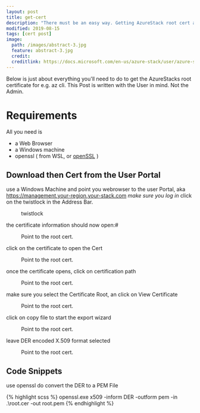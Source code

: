 ```yaml
---
layout: post
title: get-cert
description: "There must be an easy way. Getting AzureStack root cert as the tenant User."
modified: 2019-08-15
tags: [cert post]
image:
  path: /images/abstract-3.jpg
  feature: abstract-3.jpg
  credit: 
  creditlink: https://docs.microsoft.com/en-us/azure-stack/user/azure-stack-version-profiles-azurecli2
---
```


Below is just about everything you'll need to do to get the AzureStacks root certificate for e.g. az cli. This Post is written with the User in mind. Not the Admin.

# Requirements

All you need is
 - a Web Browser
 - a Windows machine
 - openssl ( from WSL, or [openSSL](https://slproweb.com/products/Win32OpenSSL.html) )

## Download then Cert from the User Portal
use a Windows Machine and point you webrowser to the user Portal, aka https://management.your-region.your-stack.com
*make sure you log in*
click on the twistlock in the Address Bar.

<figure class="third">
	<img src="/images/twitstlock.png" alt="">
	<figcaption>twistlock</figcaption>
</figure>

the certificate information should now open:#
<figure class="half">
	<img src="/images/cert2.png" alt="">
	<figcaption>Point to the root cert.</figcaption>
</figure>

click on the certificate to open the Cert

<figure class="third">
	<img src="/images/cert1.png" alt="">
	<figcaption>Point to the root cert.</figcaption>
</figure>

once the certificate opens, click on certification path
<figure class="third">
	<img src="/images/cert3.png" alt="">
	<figcaption>Point to the root cert.</figcaption>
</figure>

make sure you select the Certificate Root, an click on View Certificate
<figure class="third">
	<img src="/images/cert5.png" alt="">
	<figcaption>Point to the root cert.</figcaption>
</figure>

click on copy file to start the export wizard

<figure class="third">
	<img src="/images/wiz1.png" alt="">
	<figcaption>Point to the root cert.</figcaption>
</figure>

leave DER encoded X.509 format selected

<figure class="third">
	<img src="/images/wiz1.png" alt="">
	<figcaption>Point to the root cert.</figcaption>
</figure> 


## Code Snippets

use openssl do convert the DER to a PEM File

{% highlight scss %}
openssl.exe x509 -inform DER  -outform pem -in .\root.cer -out root.pem
{% endhighlight %}

